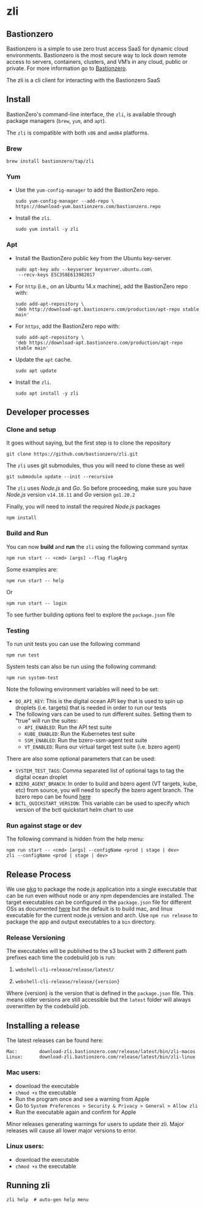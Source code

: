 # zli

## Bastionzero

Bastionzero is a simple to use zero trust access SaaS for dynamic cloud environments. Bastionzero is the most secure way to lock down remote access to servers, containers, clusters, and VM’s in any cloud, public or private. For more information go to [Bastionzero](https://www.bastionzero.com).

The zli is a cli client for interacting with the Bastionzero SaaS

## Install

BastionZero's command-line interface, the `zli`, is available through package managers (`brew`, `yum`, and `apt`).

The `zli` is compatible with both `x86` and `amd64` platforms.
### Brew
```
brew install bastionzero/tap/zli
```

### Yum

*   Use the `yum-config-manager` to add the BastionZero repo.
    ```
    sudo yum-config-manager --add-repo \
    https://download-yum.bastionzero.com/bastionzero.repo
    ```
    
*   Install the `zli`.
    ```
    sudo yum install -y zli
    ```

### Apt
*   Install the BastionZero public key from the Ubuntu key-server.
    ```
    sudo apt-key adv --keyserver keyserver.ubuntu.com\
     --recv-keys E5C358E613982017
    ```

*   For `http` (i.e., on an Ubuntu 14.x machine), add the BastionZero repo with:
    ```
    sudo add-apt-repository \
    'deb http://download-apt.bastionzero.com/production/apt-repo stable main'
    ```

*   For `https`, add the BastionZero repo with:
    ```
    sudo add-apt-repository \
    'deb https://download-apt.bastionzero.com/production/apt-repo stable main'
    ```

*   Update the `apt` cache.
    ```
    sudo apt update
    ```

*   Install the `zli`.
    ```
    sudo apt install -y zli
    ```

## Developer processes

### Clone and setup

It goes without saying, but the first step is to clone the repository
```
git clone https://github.com/bastionzero/zli.git
```

The `zli` uses git submodules, thus you will need to clone these as well
```
git submodule update --init --recursive
```

The `zli` uses *Node.js* and *Go*. So before proceeding, make sure you have *Node.js* version `v14.18.11` and *Go* version `go1.20.2`

Finally, you will need to install the required *Node.js* packages
```
npm install
```

### Build and Run

You can now **build** and **run** the `zli` using the following command syntax
```
npm run start -- <cmd> [args] --flag flagArg
```

Some examples are:
```
npm run start -- help
```
Or
```
npm run start -- login
```

To see further building options feel to explore the `package.json` file

### Testing

To run unit tests you can use the following command
```
npm run test
```

System tests can also be run using the following command: 
```
npm run system-test
```

Note the following environment variables will need to be set: 
* `DO_API_KEY`: This is the digital ocean API key that is used to spin up droplets (i.e. targets) that is needed in order to run our tests
* The following vars can be used to run different suites. Setting them to "true" will run the suites: 
    * `API_ENABLED`: Run the API test suite
    * `KUBE_ENABLED`: Run the Kubernetes test suite
    * `SSM_ENABLED`: Run the bzero-ssm-agent test suite
    * `VT_ENABLED`: Runs our virtual target test suite (i.e. bzero agent)

There are also some optional parameters that can be used: 
* `SYSTEM_TEST_TAGS`: Comma separated list of optional tags to tag the digital ocean droplet
* `BZERO_AGENT_BRANCH`: In order to build and bzero agent (VT targets, kube, etc) from source, you will need to specify the bzero agent branch. The bzero repo can be found [here](https://github.com/bastionzero/bzero)
* `BCTL_QUICKSTART_VERSION`: This variable can be used to specify which version of the bctl quickstart helm chart to use

### Run against stage or dev

The following command is hidden from the help menu:

```
npm run start -- <cmd> [args] --configName <prod | stage | dev>
zli --configName <prod | stage | dev>
```

## Release Process

We use [pkg](https://github.com/vercel/pkg) to package the node.js application into a single executable that can be run even without node or any npm dependencies are installed. The target executables can be configured in the `package.json` file for different OSs as documented [here](https://github.com/vercel/pkg#targets) but the default is to build mac, and linux executable for the current node.js version and arch. Use `npm run release` to package the app and output executables to a `bin` directory.

### Release Versioning

The executables will be published to the s3 bucket with 2 different path prefixes each time the codebuild job is run:

1. `webshell-cli-release/release/latest/`

2. `webshell-cli-release/release/{version}`

Where {version} is the version that is defined in the `package.json` file. This means older versions are still accessible but the `latest` folder will always overwritten by the codebuild job.

## Installing a release

The latest releases can be found here:

```
Mac:        download-zli.bastionzero.com/release/latest/bin/zli-macos
Linux:      download-zli.bastionzero.com/release/latest/bin/zli-linux
```

### Mac users:

- download the executable
- `chmod +x` the executable
- Run the program once and see a warning from Apple
- Go to `System Preferences > Security & Privacy > General > Allow zli`
- Run the executable again and confirm for Apple

Minor releases generating warnings for users to update their zli. Major releases
will cause all lower major versions to error.

### Linux users:

- download the executable
- `chmod +x` the executable

## Running zli

```
zli help  # auto-gen help menu
```
